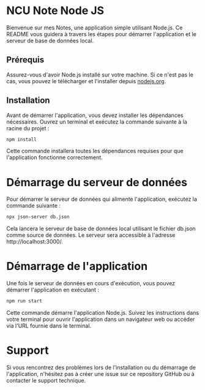 # NCU Note Node JS

Bienvenue sur mes Notes, une application simple utilisant Node.js. Ce README vous guidera à travers les étapes pour démarrer l'application et le serveur de base de données local.

## Prérequis

Assurez-vous d'avoir Node.js installé sur votre machine. Si ce n'est pas le cas, vous pouvez le télécharger et l'installer depuis [nodejs.org](https://nodejs.org/).

## Installation

Avant de démarrer l'application, vous devez installer les dépendances nécessaires. Ouvrez un terminal et exécutez la commande suivante à la racine du projet :

```bash
npm install
```
Cette commande installera toutes les dépendances requises pour que l'application fonctionne correctement.

# Démarrage du serveur de données
Pour démarrer le serveur de données qui alimente l'application, exécutez la commande suivante :

```bash
npx json-server db.json
```
Cela lancera le serveur de base de données local utilisant le fichier db.json comme source de données. Le serveur sera accessible à l'adresse http://localhost:3000/.

# Démarrage de l'application
Une fois le serveur de données en cours d'exécution, vous pouvez démarrer l'application en exécutant :

```bash
npm run start
```
Cette commande démarre l'application Node.js. Suivez les instructions dans votre terminal pour ouvrir l'application dans un navigateur web ou accéder via l'URL fournie dans le terminal.

# Support
Si vous rencontrez des problèmes lors de l'installation ou du démarrage de l'application, n'hésitez pas à créer une issue sur ce repository GitHub ou à contacter le support technique.
